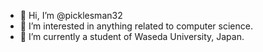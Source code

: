 - 👋 Hi, I’m @picklesman32
- 👀 I’m interested in anything related to computer science.
- 🌱 I’m currently a student of Waseda University, Japan. 

<!---
picklesman32/picklesman32 is a ✨ special ✨ repository because its `README.md` (this file) appears on your GitHub profile.
You can click the Preview link to take a look at your changes.
--->

